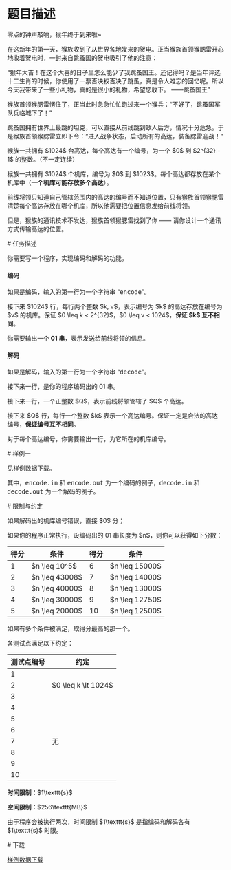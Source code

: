 # 题目描述

<p>零点的钟声敲响，猴年终于到来啦~</p>
<p>在这新年的第一天，猴族收到了从世界各地发来的贺电。正当猴族首领猴腮雷开心地收着贺电时，一封来自跳蚤国的贺电吸引了他的注意：</p>
<p>“猴年大吉！在这个大喜的日子里怎么能少了我跳蚤国王。还记得吗？是当年评选十二生肖的时候，你使用了一票否决权否决了跳蚤，真是令人难忘的回忆呢。所以今天我带来了一些小礼物，真的是很小的礼物，希望您收下。 ——跳蚤国王”</p>
<p>猴族首领猴腮雷愣住了，正当此时急急忙忙跑过来一个猴兵：“不好了，跳蚤国军队兵临城下了！”</p>
<p>跳蚤国拥有世界上最跳的坦克，可以直接从前线跳到敌人后方，情况十分危急。于是猴族首领猴腮雷立即下令：“进入战争状态，启动所有的高达，装备腮雷迎战！”</p>
<p>猴族一共拥有 $1024$ 台高达，每个高达有一个编号，为一个 $0$ 到 $2^{32} - 1$ 的整数。（不一定连续）</p>
<p>猴族一共拥有 $1024$ 个机库，编号为 $0$ 到 $1023$。每个高达都存放在某个机库中（<strong>一个机库可能存放多个高达</strong>）。</p>
<p>前线将领只知道自己管辖范围内的高达的编号而不知道位置，只有猴族首领猴腮雷清楚每个高达存放在哪个机库，所以他需要把位置信息发给前线将领。</p>
<p>但是，猴族的通讯技术不发达，猴族首领猴腮雷找到了你 —— 请你设计一个通讯方式传输高达的位置。</p>
# 任务描述


<p>你需要写一个程序，实现编码和解码的功能。</p>
<h4>编码</h4>
<p>如果是编码，输入的第一行为一个字符串 “<samp>encode</samp>”。</p>
<p>接下来 $1024$ 行，每行两个整数 $k, v$，表示编号为 $k$ 的高达存放在编号为 $v$ 的机库。保证 $0 \leq k &lt; 2^{32}$，$0 \leq v &lt; 1024$，<strong>保证 $k$ 互不相同</strong>。</p>
<p>你需要输出一个<strong> 01 串</strong>，表示发送给前线将领的信息。</p>
<h4>解码</h4>
<p>如果是解码，输入的第一行为一个字符串 “<samp>decode</samp>”。</p>
<p>接下来一行，是你的程序编码出的 01 串。</p>
<p>接下来一行，一个正整数 $Q$，表示前线将领管辖了 $Q$ 个高达。</p>
<p>接下来 $Q$ 行，每行一个整数 $k$ 表示一个高达编号。保证一定是合法的高达编号，<strong>保证编号互不相同</strong>。</p>
<p>对于每个高达编号，你需要输出一行，为它所在的机库编号。</p>
# 样例一


<p>见样例数据下载。</p>
<p>其中，<samp>encode.in</samp> 和 <samp>encode.out</samp> 为一个编码的例子，<samp>decode.in</samp> 和 <samp>decode.out</samp> 为一个解码的例子。</p>
# 限制与约定


<p>如果解码出的机库编号错误，直接 $0$ 分；</p>
<p>如果你的程序正常执行，设编码出的 01 串长度为 $n$，则你可以获得如下分数：</p>
<div class="table-responsive">
    <table class="table table-bordered table-text-center table-vertical-middle"><thead><tr><th>得分</th><th>条件</th><th>得分</th><th>条件</th></tr></thead><tbody><tr><td>1</td><td>$n \leq 10^5$</td><td>6</td><td>$n \leq 15000$</td></tr><tr><td>2</td><td>$n \leq 43008$</td><td>7</td><td>$n \leq 14000$</td></tr><tr><td>3</td><td>$n \leq 40000$</td><td>8</td><td>$n \leq 13000$</td></tr><tr><td>4</td><td>$n \leq 30000$</td><td>9</td><td>$n \leq 12750$</td></tr><tr><td>5</td><td>$n \leq 20000$</td><td>10</td><td>$n \leq 12500$</td></tr></tbody></table></div>

<p>如果有多个条件被满足，取得分最高的那一个。</p>
<p>各测试点满足以下约定：</p>
<div class="table-responsive">
    <table class="table table-bordered table-text-center table-vertical-middle"><thead><tr><th>测试点编号</th><th>约定</th></tr></thead><tbody><tr><td>1</td><td rowspan="3">$0 \leq k \lt 1024$</td></tr><tr><td>2</td></tr><tr><td>3</td></tr><tr><td>4</td><td rowspan="7">无</td></tr><tr><td>5</td></tr><tr><td>6</td></tr><tr><td>7</td></tr><tr><td>8</td></tr><tr><td>9</td></tr><tr><td>10</td></tr></tbody></table></div>

<p><strong>时间限制：</strong>$1\texttt{s}$</p>
<p><strong>空间限制：</strong>$256\texttt{MB}$</p>
<p>由于程序会被执行两次，时间限制 $1\texttt{s}$ 是指编码和解码各有 $1\texttt{s}$ 时限。</p>
# 下载


<p><a href="/download.php?type=problem&amp;id=178">样例数据下载</a></p>
